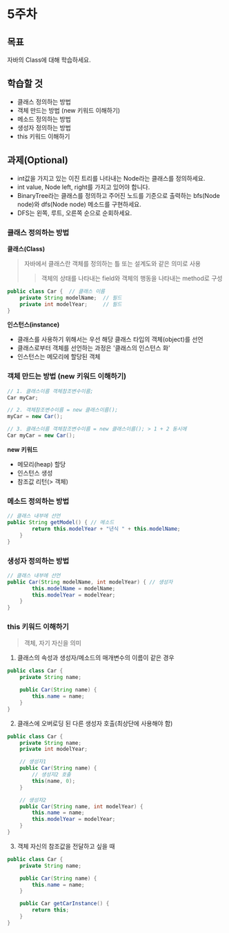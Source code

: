 # 5주차
## 목표
자바의 Class에 대해 학습하세요.

## 학습할 것  
+ 클래스 정의하는 방법
+ 객체 만드는 방법 (new 키워드 이해하기)
+ 메소드 정의하는 방법
+ 생성자 정의하는 방법
+ this 키워드 이해하기

## 과제(Optional) 
- int값을 가지고 있는 이진 트리를 나타내는 Node라는 클래스를 정의하세요.
- int value, Node left, right를 가지고 있어야 합니다.
- BinaryTree라는 클래스를 정의하고 주어진 노드를 기준으로 출력하는 bfs(Node node)와 dfs(Node node) 메소드를 구현하세요.
- DFS는 왼쪽, 루트, 오른쪽 순으로 순회하세요.

### 클래스 정의하는 방법
__클래스(Class)__
> 자바에서 클래스란 객체를 정의하는 틀 또는 설계도와 같은 의미로 사용
>> 객체의 상태를 나타내는 field와 객체의 행동을 나타내는 method로 구성

```java
public class Car {	// 클래스 이름
	private String modelName;  // 필드
    private int modelYear;     // 필드
}
```
__인스턴스(instance)__
- 클래스를 사용하기 위해서는 우선 해당 클래스 타입의 객체(object)를 선언
- 클래스로부터 객체를 선언하는 과정은 '클래스의 인스턴스 화'
- 인스턴스는 메모리에 할당된 객체

### 객체 만드는 방법 (new 키워드 이해하기)
```java
// 1. 클래스이름 객체참조변수이름;
Car myCar;

// 2. 객체참조변수이름 = new 클래스이름();
myCar = new Car();

// 3. 클래스이름 객체참조변수이름 = new 클래스이름();	> 1 + 2 동시에
Car myCar = new Car();
```

__new 키워드__
- 메모리(heap) 할당
- 인스턴스 생성
- 참조값 리턴(> 객체)

### 메소드 정의하는 방법
```java
// 클래스 내부에 선언
public String getModel() { // 메소드
        return this.modelYear + "년식 " + this.modelName;
    }
}
```

### 생성자 정의하는 방법
```java
// 클래스 내부에 선언
public Car(String modelName, int modelYear) { // 생성자
        this.modelName = modelName;
        this.modelYear = modelYear;
    }
}
```

### this 키워드 이해하기
> 객체, 자기 자신을 의미

1. 클래스의 속성과 생성자/메소드의 매개변수의 이름이 같은 경우
```java
public class Car {
	private String name;

	public Car(String name) {
		this.name = name;
	}
}
```

2. 클래스에 오버로딩 된 다른 생성자 호출(최상단에 사용해야 함)
```java
public class Car {
	private String name;
	private int modelYear;

	// 생성자1
	public Car(String name) {
		// 생성자2 호출
		this(name, 0);
	}

	// 생성자2
	public Car(String name, int modelYear) {
		this.name = name;
		this.modelYear = modelYear;
	}
}
```

3. 객체 자신의 참조값을 전달하고 싶을 때
```java
public class Car {
	private String name;

	public Car(String name) {
		this.name = name;
	}

	public Car getCarInstance() {
		return this;
	}
}
```